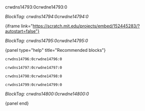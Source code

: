 crwdns14793:0crwdne14793:0

*BlockTag: crwdns14794:0crwdne14794:0*

{iframe link="https://scratch.mit.edu/projects/embed/152445283/?autostart=false"}

*BlockTag: crwdns14795:0crwdne14795:0*

{panel type="help" title="Recommended blocks"}

<pre><code class="scratch:split:random">crwdns14796:0crwdne14796:0
</code></pre>

<pre><code class="scratch:split:random">crwdns14797:0crwdne14797:0
</code></pre>

<pre><code class="scratch:split:random">crwdns14798:0crwdne14798:0
</code></pre>

<pre><code class="scratch:split:random">crwdns14799:0crwdne14799:0
</code></pre>

*BlockTag: crwdns14800:0crwdne14800:0*

{panel end}